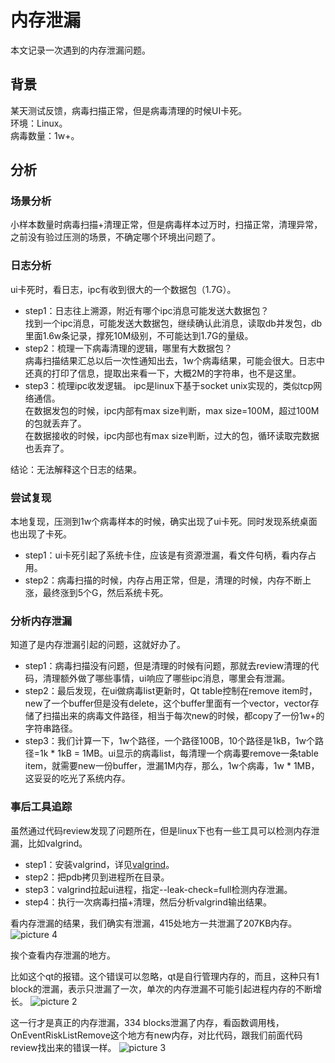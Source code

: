 # 内存泄漏

本文记录一次遇到的内存泄漏问题。

## 背景
某天测试反馈，病毒扫描正常，但是病毒清理的时候UI卡死。  
环境：Linux。  
病毒数量：1w+。  

## 分析
### 场景分析
小样本数量时病毒扫描+清理正常，但是病毒样本过万时，扫描正常，清理异常，之前没有验过压测的场景，不确定哪个环境出问题了。
### 日志分析
ui卡死时，看日志，ipc有收到很大的一个数据包（1.7G）。  
* step1：日志往上溯源，附近有哪个ipc消息可能发送大数据包？  
  找到一个ipc消息，可能发送大数据包，继续确认此消息，读取db并发包，db里面1.6w条记录，撑死10M级别，不可能达到1.7G的量级。
* step2：梳理一下病毒清理的逻辑，哪里有大数据包？  
    病毒扫描结果汇总以后一次性通知出去，1w个病毒结果，可能会很大。日志中还真的打印了信息，提取出来看一下，大概2M的字符串，也不是这里。
* step3：梳理ipc收发逻辑。
    ipc是linux下基于socket unix实现的，类似tcp网络通信。  
    在数据发包的时候，ipc内部有max size判断，max size=100M，超过100M的包就丢弃了。  
    在数据接收的时候，ipc内部也有max size判断，过大的包，循环读取完数据也丢弃了。

结论：无法解释这个日志的结果。
### 尝试复现
本地复现，压测到1w个病毒样本的时候，确实出现了ui卡死。同时发现系统桌面也出现了卡死。
* step1：ui卡死引起了系统卡住，应该是有资源泄漏，看文件句柄，看内存占用。
* step2：病毒扫描的时候，内存占用正常，但是，清理的时候，内存不断上涨，最终涨到5个G，然后系统卡死。
### 分析内存泄漏
知道了是内存泄漏引起的问题，这就好办了。  
* step1：病毒扫描没有问题，但是清理的时候有问题，那就去review清理的代码，清理额外做了哪些事情，ui响应了哪些ipc消息，哪里会有泄漏。  
* step2：最后发现，在ui做病毒list更新时，Qt table控制在remove item时，new了一个buffer但是没有delete，这个buffer里面有一个vector，vector存储了扫描出来的病毒文件路径，相当于每次new的时候，都copy了一份1w+的字符串路径。
* step3：我们计算一下，1w个路径，一个路径100B，10个路径是1kB，1w个路径=1k * 1kB = 1MB。ui显示的病毒list，每清理一个病毒要remove一条table item，就需要new一份buffer，泄漏1M内存，那么，1w个病毒，1w * 1MB，这妥妥的吃光了系统内存。
### 事后工具追踪
虽然通过代码review发现了问题所在，但是linux下也有一些工具可以检测内存泄漏，比如valgrind。
* step1：安装valgrind，详见[valgrind](../工具/内存泄漏工具valgrind.md)。
* step2：把pdb拷贝到进程所在目录。
* step3：valgrind拉起ui进程，指定--leak-check=full检测内存泄漏。
* step4：执行一次病毒扫描+清理，然后分析valgrind输出结果。

看内存泄漏的结果，我们确实有泄漏，415处地方一共泄漏了207KB内存。
![picture 4](../../images/98f9ee67b2d3b68bc37475527412d884c08edb91f0d531600f83ca139fa29620.png)  

挨个查看内存泄漏的地方。

比如这个qt的报错。这个错误可以忽略，qt是自行管理内存的，而且，这种只有1 block的泄漏，表示只泄漏了一次，单次的内存泄漏不可能引起进程内存的不断增长。
![picture 2](../../images/8699ec5042ea4b2b213542951ddb4f86c9d5061b6b6844ce4cfdf228c13fc8c9.png)  

这一行才是真正的内存泄漏，334 blocks泄漏了内存，看函数调用栈，OnEventRiskListRemove这个地方有new内存，对比代码，跟我们前面代码review找出来的错误一样。
![picture 3](../../images/350c7ad0d4bdd772cebc8a17294de04b2ca3f10f38cbb389c8cbf54aa9b2ca10.png)  
